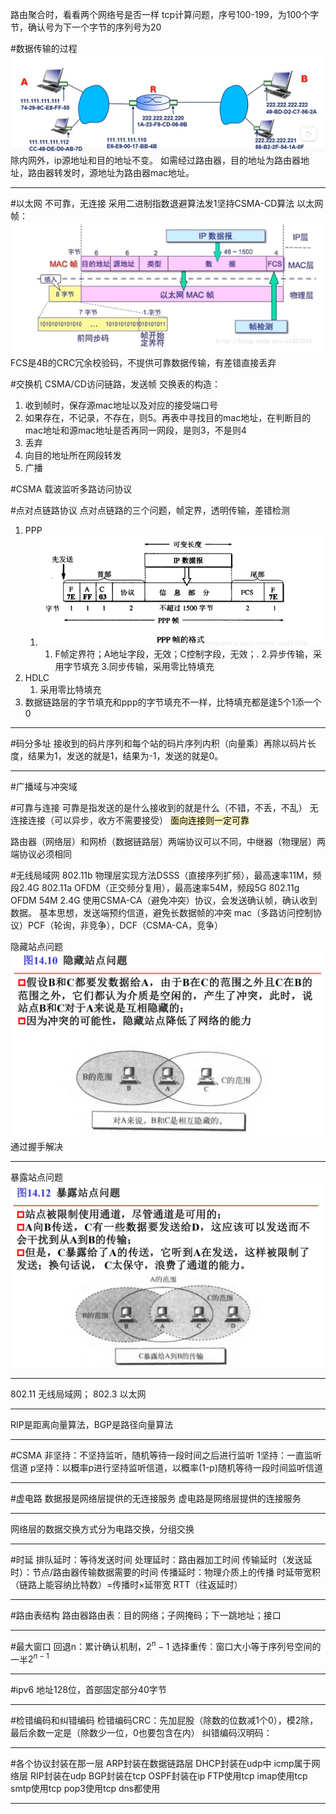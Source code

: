 路由聚合时，看看两个网络号是否一样
tcp计算问题，序号100-199，为100个字节，确认号为下一个字节的序列号为20

#数据传输的过程
![](附件/Pasted%20image%2020221018202021.png)
除内网外，ip源地址和目的地址不变。
如需经过路由器，目的地址为路由器地址，路由器转发时，源地址为路由器mac地址。

---

#以太网
不可靠，无连接
采用二进制指数退避算法发1坚持CSMA-CD算法
以太网帧：![](附件/Pasted%20image%2020221018191424.png)
FCS是4B的CRC冗余校验码，不提供可靠数据传输，有差错直接丢弃

#交换机
CSMA/CD访问链路，发送帧
交换表的构造：
1. 收到帧时，保存源mac地址以及对应的接受端口号
2. 如果存在，不记录，不存在，则5。再表中寻找目的mac地址，在判断目的mac地址和源mac地址是否再同一网段，是则3，不是则4
3. 丢弃
4. 向目的地址所在网段转发
5. 广播

#CSMA 载波监听多路访问协议

#点对点链路协议
点对点链路的三个问题，帧定界，透明传输，差错检测
1. PPP
	1. ![](附件/Pasted%20image%2020221018211020.png)
		1. F帧定界符；A地址字段，无效；C控制字段，无效；. 
		2.异步传输，采用字节填充
		3.同步传输，采用零比特填充
1. HDLC
	1. 采用零比特填充
2. 数据链路层的字节填充和ppp的字节填充不一样，比特填充都是逢5个1添一个0

---
#码分多址 
接收到的码片序列和每个站的码片序列内积（向量乘）再除以码片长度，结果为1，发送的就是1，结果为-1，发送的就是0。

---
#广播域与冲突域

#可靠与连接
可靠是指发送的是什么接收到的就是什么（不错，不丢，不乱）
无连接连接（可以异步，收方不需要接受）
<mark style="background: #FFF3A3A6;">面向连接则一定可靠</mark>

路由器（网络层）和网桥（数据链路层）两端协议可以不同，中继器（物理层）两端协议必须相同

#无线局域网
802.11b 物理层实现方法DSSS（直接序列扩频），最高速率11M，频段2.4G
802.11a                           OFDM（正交频分复用），最高速率54M，频段5G
802.11g                           OFDM                                                54M          2.4G
使用CSMA-CA（避免冲突）协议，会发送确认帧，确认收到数据。
	基本思想，发送端预约信道，避免长数据帧的冲突
mac（多路访问控制协议）PCF（轮询，非竞争），DCF（CSMA-CA，竞争）

隐藏站点问题
![](附件/Pasted%20image%2020221021183517.png)
通过握手解决

---
暴露站点问题
![](附件/Pasted%20image%2020221021183729.png)

---
802.11 无线局域网； 802.3 以太网

---
RIP是距离向量算法，BGP是路径向量算法

---
#CSMA 
非坚持：不坚持监听，随机等待一段时间之后进行监听
1坚持：一直监听信道
p坚持：以概率p进行坚持监听信道，以概率(1-p)随机等待一段时间监听信道

---
#虚电路
数据报是网络层提供的无连接服务
虚电路是网络层提供的连接服务

---
网络层的数据交换方式分为电路交换，分组交换

---
#时延
排队延时：等待发送时间
处理延时：路由器加工时间
传输延时（发送延时）：节点/路由器传输数据需要的时间
传播延时：物理介质上的传播
时延带宽积（链路上能容纳比特数）=传播时$\times$延带宽
RTT（往返延时）

---
#路由表结构
路由器路由表：目的网络；子网掩码；下一跳地址；接口

---
#最大窗口
回退n：累计确认机制，$2^n-1$
选择重传：窗口大小等于序列号空间的一半$2^{n-1}$

---
#ipv6
地址128位，首部固定部分40字节

---
#检错编码和纠错编码
检错编码CRC：先加屁股（除数的位数减1个0），模2除，最后余数一定是（除数少一位，0也要包含在内）
纠错编码汉明码：

---
#各个协议封装在那一层
ARP封装在数据链路层
DHCP封装在udp中
icmp属于网络层
RIP封装在udp
BGP封装在tcp
OSPF封装在ip
FTP使用tcp
imap使用tcp
smtp使用tcp
pop3使用tcp
dns都使用

---
